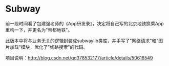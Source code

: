 # Subway

前一段时间看了包建强老师的《App研发录》，决定将自己写的北京地铁换乘App重构一下，并更名为"帝都地铁"。

此版本中将与业务无关的逻辑封装成subwaylib类库，并手写了"网络请求"和"图片加载"模块，优化了"线路搜索"的代码。

项目说明：http://blog.csdn.net/qq378532177/article/details/50616549

